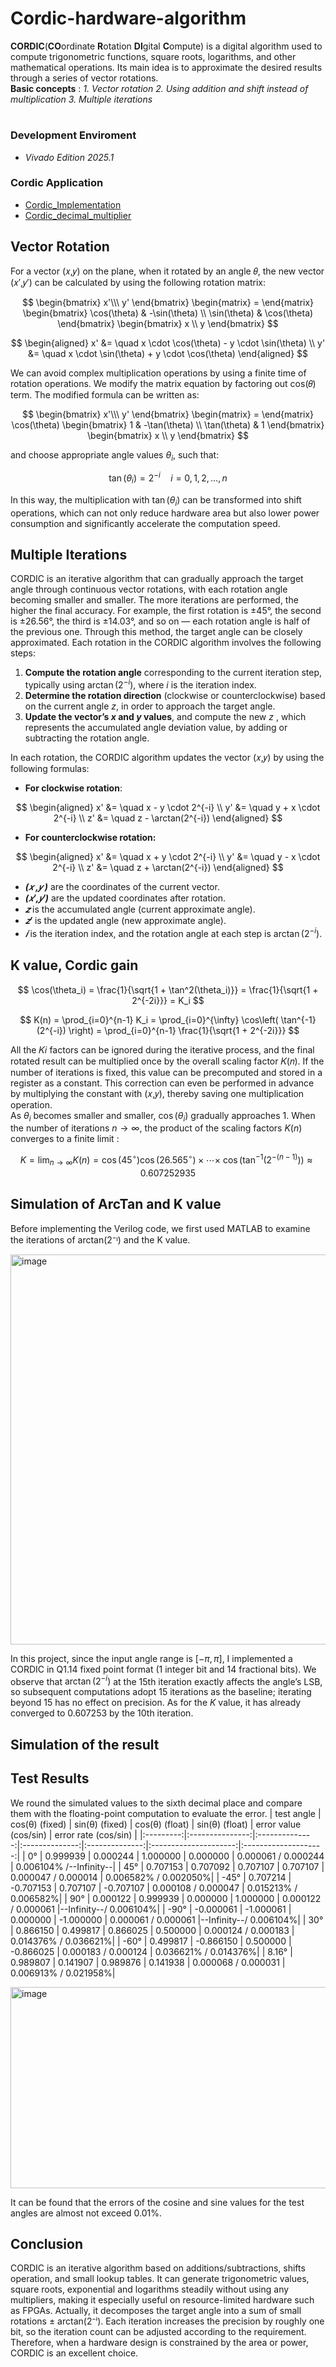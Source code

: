 # Cordic-hardware-algorithm
**CORDIC**(**CO**ordinate **R**otation **DI**gital **C**ompute) is a digital algorithm used to compute trigonometric functions, square roots, logarithms, and other mathematical operations. Its main idea is to approximate the desired results through a series of vector rotations.  
**Basic concepts** : *1. Vector rotation* *2. Using addition and shift instead of multiplication* *3. Multiple iterations*  
# 
### Development Enviroment 
- *Vivado Edition 2025.1*
### Cordic Application
- [Cordic_Implementation](./cordic)
- [Cordic_decimal_multiplier](./cordic_decimal_multiplier)
 
## Vector Rotation  
For a vector (𝑥,𝑦) on the plane, when it rotated by an angle 𝜃, the new vector (𝑥′,𝑦′) can be calculated by using the following rotation matrix:  

$$
\begin{bmatrix}
    x'\\\
    y'
\end{bmatrix} 
\begin{matrix}
    =
\end{matrix}
\begin{bmatrix}
    \cos(\theta) & -\sin(\theta) \\
    \sin(\theta) & \cos(\theta)
\end{bmatrix}
\begin{bmatrix}
    x \\
    y
\end{bmatrix} 
$$  

$$
\begin{aligned}
x' &= \quad x \cdot \cos(\theta) - y \cdot \sin(\theta) \\
y' &= \quad x \cdot \sin(\theta) + y \cdot \cos(\theta)
\end{aligned}
$$

We can avoid complex multiplication operations by using a finite time of rotation operations. We modify the matrix equation by factoring out cos(𝜃) term. The modified formula can be written as:  

$$
\begin{bmatrix}
    x'\\\
    y'
\end{bmatrix} 
\begin{matrix}
    =
\end{matrix}
\cos(\theta)
\begin{bmatrix}
    1 & -\tan(\theta) \\
    \tan(\theta) & 1
\end{bmatrix}
\begin{bmatrix}
    x \\
    y
\end{bmatrix} 
$$  

and choose appropriate angle values $\theta_i$, such that:

$$
\tan(\theta_i) = 2^{-i} \quad  i = 0, 1, 2, \ldots, n
$$

In this way, the multiplication with $\tan(\theta_i)$ can be transformed into shift operations, which can not only reduce hardware area but also lower power consumption and significantly accelerate the computation speed.

## Multiple Iterations
CORDIC is an iterative algorithm that can gradually approach the target angle through continuous vector rotations, with each rotation angle becoming smaller and smaller. The more iterations are performed, the higher the final accuracy. For example, the first rotation is ±45°, the second is ±26.56°, the third is ±14.03°, and so on — each rotation angle is half of the previous one. Through this method, the target angle can be closely approximated.
Each rotation in the CORDIC algorithm involves the following steps:
1. **Compute the rotation angle** corresponding to the current iteration step, typically using $\arctan(2^{-i})$, where $i$ is the iteration index.
2. **Determine the rotation direction** (clockwise or counterclockwise) based on the current angle $z$, in order to approach the target angle.
3. **Update the vector’s $x$ and $y$ values**, and compute the new $z$ , which represents the accumulated angle deviation value, by adding or subtracting the rotation angle.

In each rotation, the CORDIC algorithm updates the vector (𝑥,𝑦) by using the following formulas:  

- **For clockwise rotation**:

$$
\begin{aligned}
x' &= \quad x - y \cdot 2^{-i} \\
y' &= \quad y + x \cdot 2^{-i} \\
z' &= \quad z - \arctan(2^{-i})
\end{aligned}
$$
- **For counterclockwise rotation:**

$$
\begin{aligned}
x' &= \quad x + y \cdot 2^{-i} \\
y' &= \quad y - x \cdot 2^{-i} \\
z' &= \quad z + \arctan(2^{-i})
\end{aligned}
$$  

- ***(𝑥 ,𝑦 )*** are the coordinates of the current vector.  
- ***(𝑥′,𝑦′)*** are the updated coordinates after rotation.  
- ***𝑧*** is the accumulated angle (current approximate angle).  
- ***𝑧′*** is the updated angle (new approximate angle).  
- ***𝑖***  is the iteration index, and the rotation angle at each step is $\arctan(2^{-i})$.

## K value, Cordic gain  

$$
\cos(\theta_i) = \frac{1}{\sqrt{1 + \tan^2(\theta_i)}} = \frac{1}{\sqrt{1 + 2^{-2i}}} = K_i
$$  

$$
K(n) = \prod_{i=0}^{n-1} K_i = \prod_{i=0}^{\infty} \cos\left( \tan^{-1}(2^{-i}) \right) = \prod_{i=0}^{n-1} \frac{1}{\sqrt{1 + 2^{-2i}}}
$$

All the 𝐾𝑖 factors can be ignored during the iterative process, and the final rotated result can be multiplied once by the overall scaling factor 𝐾(𝑛). If the number of iterations is fixed, this value can be precomputed and stored in a register as a constant. This correction can even be performed in advance by multiplying the constant with (𝑥,𝑦), thereby saving one multiplication operation.  
As $\theta_i$ becomes smaller and smaller, $\cos(\theta_i)$ gradually approaches 1. When the number of iterations $n \to \infty$, the product of the scaling factors $K(n)$ converges to a finite limit :


$$
K = \lim_{n \to \infty} K(n) = \cos(45^\circ) \cos(26.565^\circ) \times \cdots \times \ \cos\left( \tan^{-1}(2^{-(n-1)}) \right) \approx 0.607252935
$$

## Simulation of ArcTan and K value
Before implementing the Verilog code, we first used MATLAB to examine the iterations of arctan(2⁻ᶦ) and the K value.

<img width="1226" height="624" alt="image" src="https://github.com/user-attachments/assets/beba64d3-fc8f-46aa-98bb-abe22380ccd6" />

In this project, since the input angle range is $[-π, π]$, I implemented a CORDIC in Q1.14 fixed point format (1 integer bit and 14 fractional bits). We observe that $\arctan(2^{-i})$ at the 15th iteration exactly affects the angle’s LSB, so subsequent computations adopt 15 iterations as the baseline; iterating beyond 15 has no effect on precision. As for the $K$ value, it has already converged to 0.607253 by the 10th iteration.


## Simulation of the result

## Test Results
We round the simulated values to the sixth decimal place and compare them with the floating-point computation to evaluate the error.
| test angle | cos(θ) (fixed) | sin(θ) (fixed) | cos(θ) (float) | sin(θ) (float) | error value (cos/sin) | error rate (cos/sin) |
|:---------:|:---------------:|:--------------:|:--------------:|:--------------:|:---------------------:|:--------------------:|
|  0°       |    0.999939     |   0.000244     |    1.000000    |    0.000000    |  0.000061 / 0.000244  | 0.006104% /--Infinity--|
|  45°      |    0.707153     |   0.707092     |    0.707107    |    0.707107    |  0.000047 / 0.000014  | 0.006582% / 0.002050%|
| -45°      |    0.707214     |  -0.707153     |    0.707107    |   -0.707107    |  0.000108 / 0.000047  | 0.015213% / 0.006582%|
| 90°       |    0.000122     |   0.999939     |    0.000000    |    1.000000    |  0.000122 / 0.000061  |--Infinity--/ 0.006104%|
| -90°      |   -0.000061     |  -1.000061     |    0.000000    |   -1.000000    |  0.000061 / 0.000061  |--Infinity--/ 0.006104%|
| 30°       |    0.866150     |   0.499817     |    0.866025    |    0.500000    |  0.000124 / 0.000183  | 0.014376% / 0.036621%|
| -60°      |    0.499817     |  -0.866150     |    0.500000    |   -0.866025    |  0.000183 / 0.000124  | 0.036621% / 0.014376%|
| 8.16°     |    0.989807    |    0.141907     |    0.989876    |    0.141938    |  0.000068 / 0.000031  | 0.006913% / 0.021958%|

<img width="1904" height="322" alt="image" src="https://github.com/user-attachments/assets/fe8785fd-417d-46a2-821d-923c7e5da986" />

It can be found that the errors of the cosine and sine values for the test angles are almost not exceed 0.01%.

## Conclusion

CORDIC is an iterative algorithm based on additions/subtractions, shifts operation, and small lookup tables. It can generate trigonometric values, square roots, exponential and logarithms steadily without using any multipliers, making it especially useful on resource-limited hardware such as FPGAs. Actually, it decomposes the target angle into a sum of small rotations ± arctan(2⁻ⁱ). Each iteration increases the precision by roughly one bit, so the iteration count can be adjusted according to the requirement. Therefore, when a hardware design is constrained by the area or power, CORDIC is an excellent choice.

